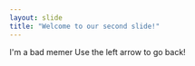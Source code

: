 ```yaml
---
layout: slide
title: "Welcome to our second slide!"
---
```

I'm a bad memer
Use the left arrow to go back!
